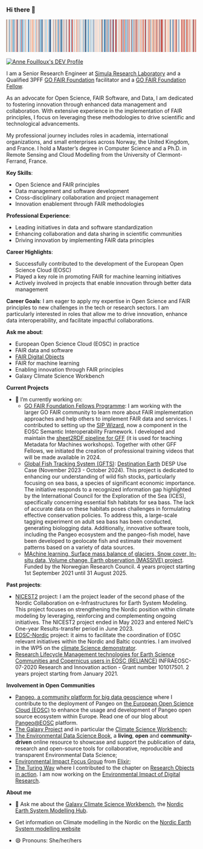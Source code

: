 ### Hi there 👋

![](climate_stripes_Oslo_1950_2019.png)

<a href="https://dev.to/annefou">
  <img src="https://d2fltix0v2e0sb.cloudfront.net/dev-badge.svg" alt="Anne Fouilloux's DEV Profile" height="30" width="30">
</a>

I am a Senior Research Engineer at [Simula Research Laboratory](https://www.simula.no) and a Qualified 3PFF [GO FAIR Foundation](https://www.gofair.foundation) facilitator and a [GO FAIR Foundation Fellow](https://www.gofair.foundation/fellow).

As an advocate for Open Science, FAIR Software, and Data, I am dedicated to fostering innovation through enhanced data management and collaboration. With extensive experience in the implementation of FAIR principles, I focus on leveraging these methodologies to drive scientific and technological advancements.

My professional journey includes roles in academia, international organizations, and small enterprises across Norway, the United Kingdom, and France. I hold a Master’s degree in Computer Science and a Ph.D. in Remote Sensing and Cloud Modelling from the University of Clermont-Ferrand, France.

**Key Skills**:

- Open Science and FAIR principles
- Data management and software development
- Cross-disciplinary collaboration and project management
- Innovation enablement through FAIR methodologies

**Professional Experience**:

- Leading initiatives in data and software standardization
- Enhancing collaboration and data sharing in scientific communities
- Driving innovation by implementing FAIR data principles

**Career Highlights**:

- Successfully contributed to the development of the European Open Science Cloud (EOSC)
- Played a key role in promoting FAIR for machine learning initiatives
- Actively involved in projects that enable innovation through better data management

**Career Goals**:
I am eager to apply my expertise in Open Science and FAIR principles to new challenges in the tech or research sectors. I am particularly interested in roles that allow me to drive innovation, enhance data interoperability, and facilitate impactful collaborations.

**Ask me about**:
- European Open Science Cloud (EOSC) in practice
- FAIR data and software
- [FAIR Digital Objects](https://fairdo.org)
- FAIR for machine learning
- Enabling innovation through FAIR principles
- Galaxy Climate Science Workbench

**Current Projects**
- 🔭 I’m currently working on:
  - [GO FAIR Foundation Fellows Programme](https://www.gofair.foundation/fellow): I am working with the larger GO FAIR community to learn more about FAIR implementation approaches and help others to implement FAIR data and services. I contributed to setting up the [SIP Wizard](https://sip-wizard.ds-wizard.org/), now a component in the EOSC Semantic Interoperability Framework. I developed and maintain the [sheet2RDF pipeline for GFF](https://github.com/gofair-foundation/m4m-vocabulary) (it is used for teaching Metadata for Machines workshops). Together with other GFF Fellows, we initiated the creation of professional training videos that will be made available in 2024. 
  - [Global Fish Tracking System (GFTS)](https://destination-earth.github.io/DestinE_ESA_GFTS/intro.html): [Destination Earth](https://destination-earth.eu) DESP Use Case (November 2023 - October 2024). This project is dedicated to enhancing our understanding of wild fish stocks, particularly focusing on sea bass, a species of significant economic importance. The initiative responds to a recognized information gap highlighted by the International Council for the Exploration of the Sea (ICES), specifically concerning essential fish habitats for sea bass. The lack of accurate data on these habitats poses challenges in formulating effective conservation policies. To address this, a large-scale tagging experiment on adult sea bass has been conducted, generating biologging data. Additionally, innovative software tools, including the Pangeo ecosystem and the pangeo-fish model, have been developed to geolocate fish and estimate their movement patterns based on a variety of data sources.
  -  [MAchine learning, Surface mass balance of glaciers, Snow cover, In-situ data, Volume change, Earth observation (MASSIVE) project](https://www.mn.uio.no/geo/english/research/projects/massive/index.html). Funded by the Norwegian Research Council. 4 years project starting 1st September 2021 until 31 August 2025.
    
**Past projects**:
  -  [NICEST2](https://neic.no/nicest2/) project: I am the project leader of the second phase of the Nordic Collaboration on e-Infrastructures for Earth System Modeling. This project focuses on strengthening the Nordic position within climate modeling by leveraging, reinforcing and complementing ongoing initiatives. The NICEST2 project ended in May 2023 and entered NeIC’s One-year Results-transfer period in June 2023.
  - [EOSC-Nordic](https://www.eosc-nordic.eu/) project: it aims to facilitate the coordination of EOSC relevant initiatives within the Nordic and Baltic countries. I am involved in the WP5 on the [climate Science demonstrator](https://nordicesmhub.github.io/eosc-nordic-climate-demonstrator/).
  - [Research Lifecycle Management technologies for Earth Science Communities and Copernicus users in EOSC (RELIANCE)](https://www.reliance-project.eu/)  INFRAEOSC-07-2020 Research and Innovation action - Grant number 101017501. 2 years project starting from January 2021. 

**Involvement in Open Communities**
  - [Pangeo, a community platform for big data geoscience](https://pangeo.io/) where I contribute to the deployment of Pangeo on [the European Open Science Cloud (EOSC)](https://eosc-portal.eu/) to enhance the usage and development of Pangeo open source ecosystem within Europe. Read one of our blog about [Pangeo@EOSC](https://www.egi.eu/article/scaling-new-heights-with-pangeo-openeo-pangeoeosc-meets-earth-observation-experts-at-bids-2023/) platform. 
  - [The Galaxy Project](https://galaxyproject.org) and in particular the [Climate Science Workbench](https://galaxyproject.org/use/climate-science-workbench/);
  - [The Environmental Data Science Book](https://edsbook.org/welcome.html), a **living**, **open** and **community-driven** online resource to showcase and support the publication of data, research and open-source tools for collaborative, reproducible and transparent Environmental Data Science;
  - [Environmental Impact Focus Group](https://elixir-europe.org/focus-groups/environmental-impact) from [Elixir](https://elixir-europe.org/);
  - [The Turing Way](https://the-turing-way.netlify.app/index.html) where I contributed to the chapter on [Research Objects in action](https://the-turing-way.netlify.app/communication/research-objects.html). I am now working on the [Environmental Impact of Digital Research](https://github.com/alan-turing-institute/the-turing-way/pull/3117).

**About me**
- 💬 Ask me about the [Galaxy Climate Science Workbench](https://climate.usegalaxy.eu/), the [Nordic Earth System Modelling Hub](https://github.com/NordicESMhub/).

- Get information on Climate modelling in the Nordic on the [Nordic Earth System modelling website](https://nordicesmhub.github.io/)

- 😄 Pronouns: She/her/hers

<!--
**annefou/annefou** is a ✨ _special_ ✨ repository because its `README.md` (this file) appears on your GitHub profile.

Here are some ideas to get you started:

- 🔭 I’m currently working on ...
- 🌱 I’m currently learning ...
- 👯 I’m looking to collaborate on ...
- 🤔 I’m looking for help with ...
- 💬 Ask me about ...
- 📫 How to reach me: ...
- 😄 Pronouns: ...
- ⚡ Fun fact: ...
-->
